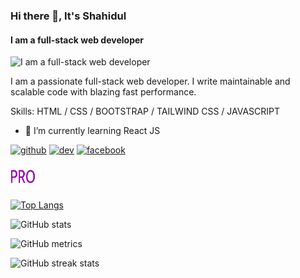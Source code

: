 ### Hi there 👋, It's Shahidul
#### I am a full-stack web developer
![I am a full-stack web developer](https://scontent.fdac13-1.fna.fbcdn.net/v/t1.6435-9/p720x720/107013375_2686937958256698_2667236701989809915_n.jpg?_nc_cat=105&ccb=1-5&_nc_sid=e3f864&_nc_ohc=TujsWW6ihnsAX-r5u_4&_nc_ht=scontent.fdac13-1.fna&oh=a8e7bdbbad4968d343cd78d18a3edc05&oe=614CE6E5)

I am a passionate full-stack web developer. I write maintainable and scalable code with blazing fast performance.

Skills: HTML / CSS / BOOTSTRAP / TAILWIND CSS / JAVASCRIPT

- 🌱 I’m currently learning React JS 


[<img src='https://cdn.jsdelivr.net/npm/simple-icons@3.0.1/icons/github.svg' alt='github' height='40'>](https://github.com/https://github.com/Byte-Walker)  [<img src='https://cdn.jsdelivr.net/npm/simple-icons@3.0.1/icons/dev-dot-to.svg' alt='dev' height='40'>](https://dev.to/https://dev.to/bytewalker)  [<img src='https://cdn.jsdelivr.net/npm/simple-icons@3.0.1/icons/facebook.svg' alt='facebook' height='40'>](https://www.facebook.com/https://www.facebook.com/profile.php?id=100008215602384)  

<a href='https://github.com/pricing'><img src='https://raw.githubusercontent.com/acervenky/animated-github-badges/master/assets/pro.gif' width='40' height='40'></a> 

[![Top Langs](https://github-readme-stats.vercel.app/api/top-langs/?username=https://github.com/Byte-Walker)](https://github.com/anuraghazra/github-readme-stats)

![GitHub stats](https://github-readme-stats.vercel.app/api?username=https://github.com/Byte-Walker&show_icons=true)  

![GitHub metrics](https://metrics.lecoq.io/https://github.com/Byte-Walker)  

![GitHub streak stats](https://github-readme-streak-stats.herokuapp.com/?user=https://github.com/Byte-Walker)  


